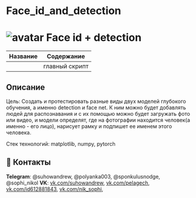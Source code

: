 # Face_id_and_detection
# ![avatar](https://sun1-13.userapi.com/s/v1/ig2/1r0-byxqFwdntyCx2i6Cxc7zn4yTw9oRDkcLqX789qs6OY9_IBqz2P08wtzp6K35BK9K_cJ-MtI9TyCBczcNCIWF.jpg?size=50x50&amp;quality=96&amp;crop=176,90,541,541&amp;ava=1)         Face id + detection                                          

Название                                   | Содержание
-------------------------------------------|----------------------
                                           | главный скрипт


##                                                                    Описание

Цель: Создать и протестировать разные виды двух моделей глубокого обучения, а именно detection и face net. К ним можно будет добавлять людей для распознавания и с их помощью можно будет загружать фото или видео, и модели определят, где на фотографии находится человек(а именно - его лицо), нарисует рамку и подпишет ее именем этого человека.

Стек технологий: matplotlib,  numpy, pytorch



## :paw_prints: Контакты

**Telegram**: @suhowandrew, @polyanka003, @sponkulusnodge, @sophi_nikol
**VK**: [vk.com/suhowandrew](https://vk.com/suhowandrew), [vk.com/pelagech](https://vk.com/pelagech), [vk.com/id612881843](https://vk.com/id612881843), [vk.com/nik_sophi](https://vk.com/nik_sophi),
  
  
